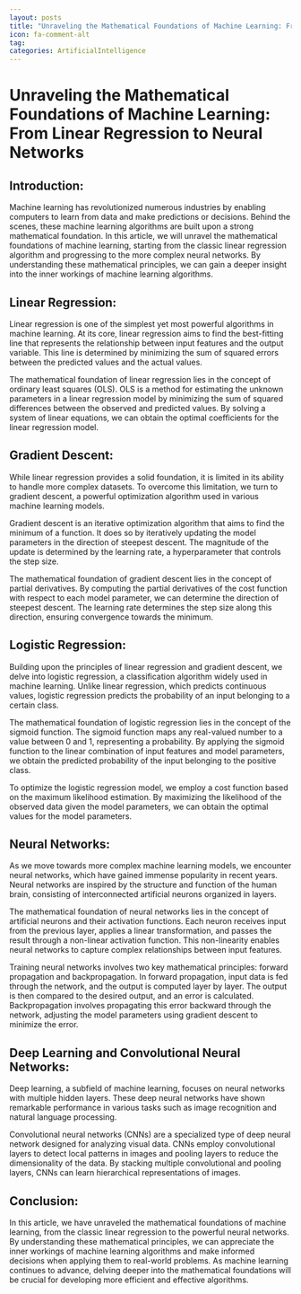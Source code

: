 ```yaml
---
layout: posts
title: "Unraveling the Mathematical Foundations of Machine Learning: From Linear Regression to Neural Networks"
icon: fa-comment-alt
tag:      
categories: ArtificialIntelligence
---
```



# Unraveling the Mathematical Foundations of Machine Learning: From Linear Regression to Neural Networks

## Introduction:
Machine learning has revolutionized numerous industries by enabling computers to learn from data and make predictions or decisions. Behind the scenes, these machine learning algorithms are built upon a strong mathematical foundation. In this article, we will unravel the mathematical foundations of machine learning, starting from the classic linear regression algorithm and progressing to the more complex neural networks. By understanding these mathematical principles, we can gain a deeper insight into the inner workings of machine learning algorithms.

## Linear Regression:
Linear regression is one of the simplest yet most powerful algorithms in machine learning. At its core, linear regression aims to find the best-fitting line that represents the relationship between input features and the output variable. This line is determined by minimizing the sum of squared errors between the predicted values and the actual values.

The mathematical foundation of linear regression lies in the concept of ordinary least squares (OLS). OLS is a method for estimating the unknown parameters in a linear regression model by minimizing the sum of squared differences between the observed and predicted values. By solving a system of linear equations, we can obtain the optimal coefficients for the linear regression model.

## Gradient Descent:
While linear regression provides a solid foundation, it is limited in its ability to handle more complex datasets. To overcome this limitation, we turn to gradient descent, a powerful optimization algorithm used in various machine learning models.

Gradient descent is an iterative optimization algorithm that aims to find the minimum of a function. It does so by iteratively updating the model parameters in the direction of steepest descent. The magnitude of the update is determined by the learning rate, a hyperparameter that controls the step size.

The mathematical foundation of gradient descent lies in the concept of partial derivatives. By computing the partial derivatives of the cost function with respect to each model parameter, we can determine the direction of steepest descent. The learning rate determines the step size along this direction, ensuring convergence towards the minimum.

## Logistic Regression:
Building upon the principles of linear regression and gradient descent, we delve into logistic regression, a classification algorithm widely used in machine learning. Unlike linear regression, which predicts continuous values, logistic regression predicts the probability of an input belonging to a certain class.

The mathematical foundation of logistic regression lies in the concept of the sigmoid function. The sigmoid function maps any real-valued number to a value between 0 and 1, representing a probability. By applying the sigmoid function to the linear combination of input features and model parameters, we obtain the predicted probability of the input belonging to the positive class.

To optimize the logistic regression model, we employ a cost function based on the maximum likelihood estimation. By maximizing the likelihood of the observed data given the model parameters, we can obtain the optimal values for the model parameters.

## Neural Networks:
As we move towards more complex machine learning models, we encounter neural networks, which have gained immense popularity in recent years. Neural networks are inspired by the structure and function of the human brain, consisting of interconnected artificial neurons organized in layers.

The mathematical foundation of neural networks lies in the concept of artificial neurons and their activation functions. Each neuron receives input from the previous layer, applies a linear transformation, and passes the result through a non-linear activation function. This non-linearity enables neural networks to capture complex relationships between input features.

Training neural networks involves two key mathematical principles: forward propagation and backpropagation. In forward propagation, input data is fed through the network, and the output is computed layer by layer. The output is then compared to the desired output, and an error is calculated. Backpropagation involves propagating this error backward through the network, adjusting the model parameters using gradient descent to minimize the error.

## Deep Learning and Convolutional Neural Networks:
Deep learning, a subfield of machine learning, focuses on neural networks with multiple hidden layers. These deep neural networks have shown remarkable performance in various tasks such as image recognition and natural language processing.

Convolutional neural networks (CNNs) are a specialized type of deep neural network designed for analyzing visual data. CNNs employ convolutional layers to detect local patterns in images and pooling layers to reduce the dimensionality of the data. By stacking multiple convolutional and pooling layers, CNNs can learn hierarchical representations of images.

## Conclusion:
In this article, we have unraveled the mathematical foundations of machine learning, from the classic linear regression to the powerful neural networks. By understanding these mathematical principles, we can appreciate the inner workings of machine learning algorithms and make informed decisions when applying them to real-world problems. As machine learning continues to advance, delving deeper into the mathematical foundations will be crucial for developing more efficient and effective algorithms.